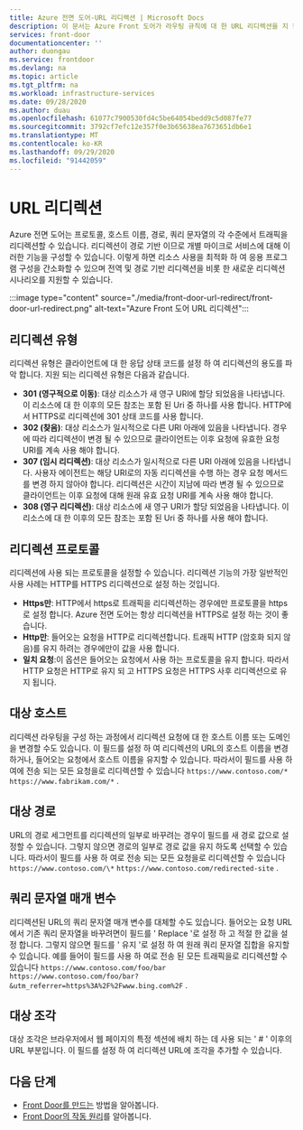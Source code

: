 ```yaml
---
title: Azure 전면 도어-URL 리디렉션 | Microsoft Docs
description: 이 문서는 Azure Front 도어가 라우팅 규칙에 대 한 URL 리디렉션을 지 원하는 방법을 이해 하는 데 도움이 됩니다.
services: front-door
documentationcenter: ''
author: duongau
ms.service: frontdoor
ms.devlang: na
ms.topic: article
ms.tgt_pltfrm: na
ms.workload: infrastructure-services
ms.date: 09/28/2020
ms.author: duau
ms.openlocfilehash: 61077c7900530fd4c5be64054bedd9c5d087fe77
ms.sourcegitcommit: 3792cf7efc12e357f0e3b65638ea7673651db6e1
ms.translationtype: MT
ms.contentlocale: ko-KR
ms.lasthandoff: 09/29/2020
ms.locfileid: "91442059"
---
```

# <a name="url-redirect"></a>URL 리디렉션
Azure 전면 도어는 프로토콜, 호스트 이름, 경로, 쿼리 문자열의 각 수준에서 트래픽을 리디렉션할 수 있습니다. 리디렉션이 경로 기반 이므로 개별 마이크로 서비스에 대해 이러한 기능을 구성할 수 있습니다. 이렇게 하면 리소스 사용을 최적화 하 여 응용 프로그램 구성을 간소화할 수 있으며 전역 및 경로 기반 리디렉션을 비롯 한 새로운 리디렉션 시나리오를 지원할 수 있습니다.
</br>

:::image type="content" source="./media/front-door-url-redirect/front-door-url-redirect.png" alt-text="Azure Front 도어 URL 리디렉션":::

## <a name="redirection-types"></a>리디렉션 유형
리디렉션 유형은 클라이언트에 대 한 응답 상태 코드를 설정 하 여 리디렉션의 용도를 파악 합니다. 지원 되는 리디렉션 유형은 다음과 같습니다.

- **301 (영구적으로 이동)**: 대상 리소스가 새 영구 URI에 할당 되었음을 나타냅니다. 이 리소스에 대 한 이후의 모든 참조는 포함 된 Uri 중 하나를 사용 합니다. HTTP에서 HTTPS로 리디렉션에 301 상태 코드를 사용 합니다. 
- **302 (찾음)**: 대상 리소스가 일시적으로 다른 URI 아래에 있음을 나타냅니다. 경우에 따라 리디렉션이 변경 될 수 있으므로 클라이언트는 이후 요청에 유효한 요청 URI를 계속 사용 해야 합니다.
- **307 (임시 리디렉션)**: 대상 리소스가 일시적으로 다른 URI 아래에 있음을 나타냅니다. 사용자 에이전트는 해당 URI로의 자동 리디렉션을 수행 하는 경우 요청 메서드를 변경 하지 않아야 합니다. 리디렉션은 시간이 지남에 따라 변경 될 수 있으므로 클라이언트는 이후 요청에 대해 원래 유효 요청 URI를 계속 사용 해야 합니다.
- **308 (영구 리디렉션)**: 대상 리소스에 새 영구 URI가 할당 되었음을 나타냅니다. 이 리소스에 대 한 이후의 모든 참조는 포함 된 Uri 중 하나를 사용 해야 합니다.

## <a name="redirection-protocol"></a>리디렉션 프로토콜
리디렉션에 사용 되는 프로토콜을 설정할 수 있습니다. 리디렉션 기능의 가장 일반적인 사용 사례는 HTTP를 HTTPS 리디렉션으로 설정 하는 것입니다.

- **Https만**: HTTP에서 https로 트래픽을 리디렉션하는 경우에만 프로토콜을 https로 설정 합니다. Azure 전면 도어는 항상 리디렉션을 HTTPS로 설정 하는 것이 좋습니다.
- **Http만**: 들어오는 요청을 HTTP로 리디렉션합니다. 트래픽 HTTP (암호화 되지 않음)를 유지 하려는 경우에만이 값을 사용 합니다.
- **일치 요청**:이 옵션은 들어오는 요청에서 사용 하는 프로토콜을 유지 합니다. 따라서 HTTP 요청은 HTTP로 유지 되 고 HTTPS 요청은 HTTPS 사후 리디렉션으로 유지 됩니다.

## <a name="destination-host"></a>대상 호스트
리디렉션 라우팅을 구성 하는 과정에서 리디렉션 요청에 대 한 호스트 이름 또는 도메인을 변경할 수도 있습니다. 이 필드를 설정 하 여 리디렉션의 URL의 호스트 이름을 변경 하거나, 들어오는 요청에서 호스트 이름을 유지할 수 있습니다. 따라서이 필드를 사용 하 여에 전송 되는 모든 요청을로 리디렉션할 수 있습니다 `https://www.contoso.com/*` `https://www.fabrikam.com/*` .

## <a name="destination-path"></a>대상 경로
URL의 경로 세그먼트를 리디렉션의 일부로 바꾸려는 경우이 필드를 새 경로 값으로 설정할 수 있습니다. 그렇지 않으면 경로의 일부로 경로 값을 유지 하도록 선택할 수 있습니다. 따라서이 필드를 사용 하 여로 전송 되는 모든 요청을로 리디렉션할 수 있습니다 `https://www.contoso.com/\*`  `https://www.contoso.com/redirected-site` .

## <a name="query-string-parameters"></a>쿼리 문자열 매개 변수
리디렉션된 URL의 쿼리 문자열 매개 변수를 대체할 수도 있습니다. 들어오는 요청 URL에서 기존 쿼리 문자열을 바꾸려면이 필드를 ' Replace '로 설정 하 고 적절 한 값을 설정 합니다. 그렇지 않으면 필드를 ' 유지 '로 설정 하 여 원래 쿼리 문자열 집합을 유지할 수 있습니다. 예를 들어이 필드를 사용 하 여로 전송 된 모든 트래픽을로 리디렉션할 수 있습니다 `https://www.contoso.com/foo/bar` `https://www.contoso.com/foo/bar?&utm_referrer=https%3A%2F%2Fwww.bing.com%2F` . 

## <a name="destination-fragment"></a>대상 조각
대상 조각은 브라우저에서 웹 페이지의 특정 섹션에 배치 하는 데 사용 되는 ' # ' 이후의 URL 부분입니다. 이 필드를 설정 하 여 리디렉션 URL에 조각을 추가할 수 있습니다.

## <a name="next-steps"></a>다음 단계

- [Front Door를 만드는](quickstart-create-front-door.md) 방법을 알아봅니다.
- [Front Door의 작동 원리](front-door-routing-architecture.md)를 알아봅니다.

